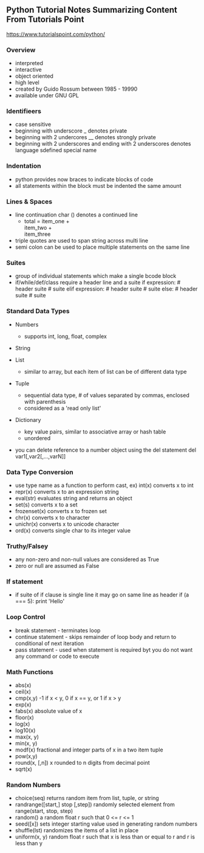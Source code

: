 ## Python Tutorial Notes Summarizing Content From Tutorials Point
https://www.tutorialspoint.com/python/

### Overview
- interpreted
- interactive
- object oriented
- high level
- created by Guido Rossum between 1985 - 19990
- available under GNU GPL

### Identifieers
- case sensitive
- beginning with underscore _ denotes private
- beginning with 2 undercores __ denotes strongly private
- beginning with 2 underscores and ending with 2 underscores denotes language sdefined special name

### Indentation
- python provides now braces to indicate blocks of code
- all statements within the block must be indented the same amount

### Lines & Spaces
- line continuation char (\) denotes a continued line
	- total = item_one + \
		  item_two + \
 		  item_three
- triple quotes are used to span string across multi line
- semi colon can be used to place multiple statements on the same line

### Suites
- group of individual statements which make a single bcode block
- if/while/def/class require a header line and a suite
	if expression:		# header
		suite		# suite
	elif expression:	# header
		suite		# suite
	else:			# header
		suite		# suite

### Standard Data Types
- Numbers
	- supports int, long, float, complex
- String
- List
	- similar to array, but each item of list can be of different data type
- Tuple
	- sequential data type, # of values separated by commas, enclosed with parenthesis
	- considered as a 'read only list'
- Dictionary
	- key value pairs, similar to associative array or hash table
	- unordered

- you can delete reference to a number object using the del statement
	del var1[,var2[,...,varN]]

### Data Type Conversion
- use type name as a function to perform cast, ex) int(x) converts x to int
- repr(x) converts x to an expression string
- eval(str) evaluates string and returns an object
- set(s) converts x to a set
- frozenset(x) converts x to frozen set
- chr(x) converts x to character
- unichr(x) converts x to unicode character
- ord(x) converts single char to its integer value

### Truthy/Falsey
- any non-zero and non-null values are considered as True
- zero or null are assumed as False

### If statement
- if suite of if clause is single line it may go on same line as header
	if (a === 5): print 'Hello'

### Loop Control
- break statement - terminates loop
- continue statement - skips remainder of loop body and return to conditional of next iteration
- pass statement - used when statement is required byt you do not want any command or code to execute

### Math Functions
- abs(x)
- ceil(x)
- cmp(x,y) -1 if x < y, 0 if x == y, or 1 if x > y
- exp(x)
- fabs(x) absolute value of x
- floor(x)
- log(x)
- log10(x)
- max(x, y)
- min(x, y)
- modf(x) fractional and integer parts of x in a two item tuple
- pow(x,y)
- round(x, [,n]) x rounded to n digits from decimal point
- sqrt(x)

### Random Numbers
- choice(seq) returns random item from list, tuple, or string
- randrange([start,] stop [,step]) randomly selected element from range(start, stop, step)
- random() a random float r such that 0 <= r <= 1
- seed([x]) sets integer starting value used in generating random numbers
- shuffle(lst) randomizes the items of a list in place
- uniform(x, y) random float r such that x is less than or equal to r and r is less than y


